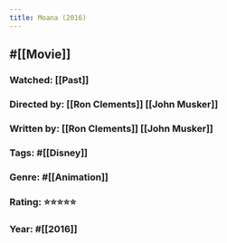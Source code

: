 ```yaml
---
title: Moana (2016)
---
```


## #[[Movie]]
### Watched: [[Past]]

### Directed by: [[Ron Clements]] [[John Musker]]

### Written by: [[Ron Clements]] [[John Musker]]

### Tags: #[[Disney]]

### Genre: #[[Animation]]

### Rating: ⭐️⭐️⭐️⭐️⭐️

### Year: #[[2016]]
